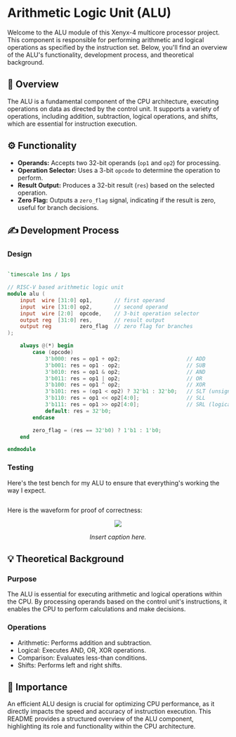 # Arithmetic Logic Unit (ALU)

Welcome to the ALU module of this Xenyx-4 multicore processor project. This component is responsible for performing arithmetic and logical operations as specified by the instruction set. Below, you'll find an overview of the ALU's functionality, development process, and theoretical background.

## 🧠 Overview
The ALU is a fundamental component of the CPU architecture, executing operations on data as directed by the control unit. It supports a variety of operations, including addition, subtraction, logical operations, and shifts, which are essential for instruction execution.

## ⚙️ Functionality
- **Operands:** Accepts two 32-bit operands (`op1` and `op2`) for processing.
- **Operation Selector:** Uses a 3-bit `opcode` to determine the operation to perform.
- **Result Output:** Produces a 32-bit result (`res`) based on the selected operation.
- **Zero Flag:** Outputs a `zero_flag` signal, indicating if the result is zero, useful for branch decisions.

## ✍ Development Process

### Design
<div style="max-width: 800px; overflow-x: auto;">
    
```Verilog
`timescale 1ns / 1ps

// RISC-V based arithmetic logic unit
module alu (
    input  wire [31:0] op1,       // first operand
    input  wire [31:0] op2,       // second operand
    input  wire [2:0]  opcode,    // 3-bit operation selector
    output reg  [31:0] res,       // result output
    output reg         zero_flag  // zero flag for branches
);

    always @(*) begin
        case (opcode)
            3'b000: res = op1 + op2;                     // ADD
            3'b001: res = op1 - op2;                     // SUB
            3'b010: res = op1 & op2;                     // AND
            3'b011: res = op1 | op2;                     // OR
            3'b100: res = op1 ^ op2;                     // XOR
            3'b101: res = (op1 < op2) ? 32'b1 : 32'b0;   // SLT (unsigned)
            3'b110: res = op1 << op2[4:0];               // SLL
            3'b111: res = op1 >> op2[4:0];               // SRL (logical right shift)
            default: res = 32'b0;
        endcase

        zero_flag = (res == 32'b0) ? 1'b1 : 1'b0;
    end

endmodule
```

### Testing
Here's the test bench for my ALU to ensure that everything's working the way I expect.

```Verilog

```

Here is the waveform for proof of correctness:
<p align="center">
    <img src="./ALUWaveform.png" />
</p>

<p align="center">
    <em>Insert caption here.</em>
</p>

## 💡 Theoretical Background

### Purpose
The ALU is essential for executing arithmetic and logical operations within the CPU. By processing operands based on the control unit's instructions, it enables the CPU to perform calculations and make decisions.

### Operations
- Arithmetic: Performs addition and subtraction.
- Logical: Executes AND, OR, XOR operations.
- Comparison: Evaluates less-than conditions.
- Shifts: Performs left and right shifts.

## 🔑 Importance
An efficient ALU design is crucial for optimizing CPU performance, as it directly impacts the speed and accuracy of instruction execution. 
This README provides a structured overview of the ALU component, highlighting its role and functionality within the CPU architecture. 

